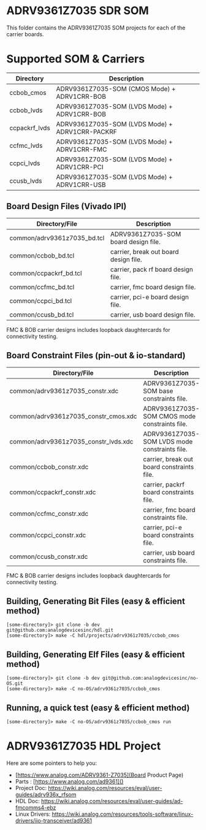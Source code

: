 # ADRV9361Z7035 SDR SOM 

This folder contains the ADRV9361Z7035 SOM projects for each of the carrier boards.

# Supported SOM & Carriers

|Directory      | Description                                        |
|---------------|----------------------------------------------------|
|ccbob\_cmos    | ADRV9361Z7035\-SOM (CMOS Mode) \+ ADRV1CRR\-BOB    |
|ccbob\_lvds    | ADRV9361Z7035\-SOM (LVDS Mode) \+ ADRV1CRR\-BOB    |
|ccpackrf\_lvds | ADRV9361Z7035\-SOM (LVDS Mode) \+ ADRV1CRR\-PACKRF |
|ccfmc\_lvds    | ADRV9361Z7035\-SOM (LVDS Mode) \+ ADRV1CRR\-FMC    |
|ccpci\_lvds    | ADRV9361Z7035\-SOM (LVDS Mode) \+ ADRV1CRR\-PCI    |
|ccusb\_lvds    | ADRV9361Z7035\-SOM (LVDS Mode) \+ ADRV1CRR\-USB    |

## Board Design Files (Vivado IPI)

|Directory/File               | Description                            |
|-----------------------------|----------------------------------------|
|common/adrv9361z7035\_bd.tcl | ADRV9361Z7035\-SOM board design file.  |
|common/ccbob\_bd.tcl         | carrier, break out board design file.  |
|common/ccpackrf\_bd.tcl      | carrier, pack rf board design file.    |
|common/ccfmc\_bd.tcl         | carrier, fmc board design file.        |
|common/ccpci\_bd.tcl         | carrier, pci-e board design file.      |
|common/ccusb\_bd.tcl         | carrier, usb board design file.        |

FMC & BOB carrier designs includes loopback daughtercards for connectivity testing.

## Board Constraint Files (pin-out & io-standard)

|Directory/File                          | Description                                     |
|----------------------------------------|-------------------------------------------------|
|common/adrv9361z7035\_constr.xdc        | ADRV9361Z7035\-SOM base constraints file.       |
|common/adrv9361z7035\_constr\_cmos.xdc  | ADRV9361Z7035\-SOM CMOS mode constraints file.  |
|common/adrv9361z7035\_constr\_lvds.xdc  | ADRV9361Z7035\-SOM LVDS mode constraints file.  |
|common/ccbob\_constr.xdc                | carrier, break out board constraints file.      |
|common/ccpackrf\_constr.xdc             | carrier, packrf board constraints file.         |
|common/ccfmc\_constr.xdc                | carrier, fmc board constraints file.            |
|common/ccpci\_constr.xdc                | carrier, pci-e board constraints file.          |
|common/ccusb\_constr.xdc                | carrier, usb board constraints file.            |

FMC & BOB carrier designs includes loopback daughtercards for connectivity testing.

## Building, Generating Bit Files (easy & efficient method)
```
[some-directory]> git clone -b dev git@github.com:analogdevicesinc/hdl.git
[some-directory]> make -C hdl/projects/adrv9361z7035/ccbob_cmos
```

## Building, Generating Elf Files (easy & efficient method)
```
[some-directory]> git clone -b dev git@github.com:analogdevicesinc/no-OS.git
[some-directory]> make -C no-OS/adrv9361z7035/ccbob_cmos
```

## Running, a quick test (easy & efficient method)
```
[some-directory]> make -C no-OS/adrv9361z7035/ccbob_cmos run
```
# ADRV9361Z7035 HDL Project

Here are some pointers to help you:
  * [https://www.analog.com/ADRV9361-Z7035](Board Product Page)
  * Parts : [https://www.analog.com/ad9361]()
  * Project Doc: https://wiki.analog.com/resources/eval/user-guides/adrv936x_rfsom
  * HDL Doc: https://wiki.analog.com/resources/eval/user-guides/ad-fmcomms4-ebz
  * Linux Drivers: https://wiki.analog.com/resources/tools-software/linux-drivers/iio-transceiver/ad9361


